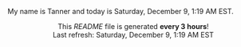 My name is Tanner and today is Saturday, December 9, 1:19 AM EST.

<p align="center">This <i>README</i> file is generated <b>every 3 hours</b>!</br>Last refresh: Saturday, December 9, 1:19 AM EST<br /></p>

